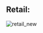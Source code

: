 ## Retail:
![retail_new](https://user-images.githubusercontent.com/13219351/32406475-7064a304-c192-11e7-8c4d-36193dce5316.gif)
